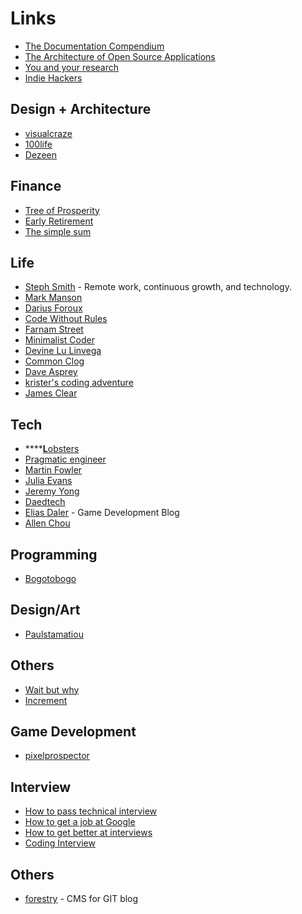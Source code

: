# Links

* [The Documentation Compendium](https://github.com/kylelobo/The-Documentation-Compendium/blob/master/README.md) 
* [The Architecture of Open Source Applications](http://www.aosabook.org/en/index.html)
* [You and your research](http://www.cs.virginia.edu/~robins/YouAndYourResearch.html)
* [Indie Hackers](https://www.indiehackers.com/)

## Design + Architecture

* [visualcraze](https://visualcraze.com/)
* [100life](https://100life.jp/)
* [Dezeen](https://www.dezeen.com/)

## Finance

* [Tree of Prosperity ](http://treeofprosperity.blogspot.com/)
* [Early Retirement](https://earlyretirementsg.weebly.com/)
* [The simple sum](https://thesimplesum.com/)

## Life

* [Steph Smith](https://blog.stephsmith.io/) - Remote work, continuous growth, and technology.
* [Mark Manson](https://markmanson.net/archive)
* [Darius Foroux](https://dariusforoux.com/blog/?utm_source=pocket)
* [Code Without Rules](https://codewithoutrules.com/)
* [Farnam Street](https://fs.blog/blog/)
* [Minimalist Coder](http://theminimalistcoder.com/)
* [Devine Lu Linvega](https://wiki.xxiivv.com/#devine+lu+linvega)
* [Common Clog](https://commoncog.com/blog/)
* [Dave Asprey](https://blog.daveasprey.com/category/article/)
* [krister's coding adventure](http://code.krister.ee/)
* [James Clear](https://jamesclear.com/)

## Tech

* \*\*\*\*[**L**obsters](https://lobste.rs/)
* [Pragmatic engineer](https://blog.pragmaticengineer.com/)
* [Martin Fowler](https://martinfowler.com)
* [Julia Evans](https://jvns.ca/)
* [Jeremy Yong](https://www.jeremyong.com/)
* [Daedtech](https://daedtech.com/)
* [Elias Daler](https://eliasdaler.github.io/) - Game Development Blog
* [Allen Chou](http://www.allenchou.net/blog/)

## Programming

* [Bogotobogo](https://www.bogotobogo.com/index.php)

## Design/Art

* [Paulstamatiou](https://paulstamatiou.com/)

## Others

* [Wait but why](https://waitbutwhy.com/)
* [Increment](https://increment.com/)

## Game Development

* [pixelprospector](https://pixelprospector.com/)

## Interview

* [How to pass technical interview](https://medium.com/@samson_hu/how-to-pass-technical-interviews-4653ea9220e5)
* [How to get a job at Google](https://www.quora.com/How-can-I-get-a-job-at-Facebook-or-Google-in-6-months-I-need-a-concise-work-plan-to-build-a-good-enough-skill-set-Should-I-join-some-other-start-up-or-build-my-own-projects-start-up-Should-I-just-focus-on-practicing-data-structures-and-algorithms/answer/Jimmy-Saade?share=1&srid=TAJ1)
* [How to get better at interviews](https://algodaily.com/lessons/how-to-get-better-at-coding-interviews)
* [Coding Interview](https://github.com/jwasham/coding-interview-university)



## Others

* [forestry](https://forestry.io/) - CMS for GIT blog

